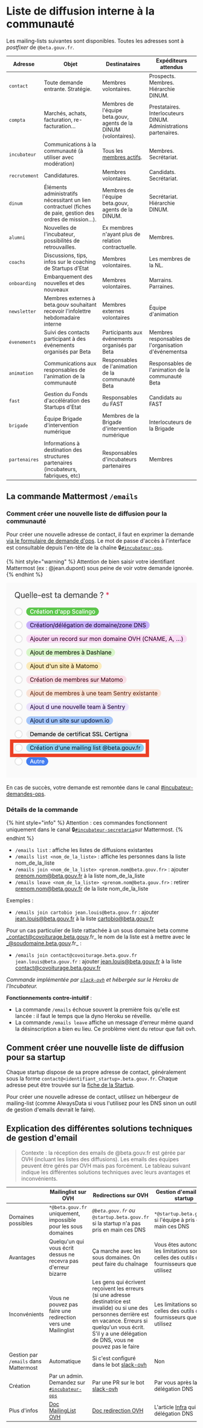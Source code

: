 # Liste de diffusion interne à la communauté

Les mailing-lists suivantes sont disponibles. Toutes les adresses sont à _postfixer_ de `@beta.gouv.fr`.

| Adresse       | Objet                                                                                                     | Destinataires                                                    | Expéditeurs attendus                                             |
| ------------- | --------------------------------------------------------------------------------------------------------- | ---------------------------------------------------------------- | ---------------------------------------------------------------- |
| `contact`     | Toute demande entrante. Stratégie.                                                                        | Membres volontaires.                                             | Prospects. Membres. Hiérarchie DINUM.                            |
| `compta`      | Marchés, achats, facturation, re-facturation…                                                             | Membres de l'équipe beta.gouv, agents de la DINUM (volontaires). | Prestataires. Interlocuteurs DINUM. Administrations partenaires. |
| `incubateur`  | Communications à la communauté (à utiliser avec modération)                                               | Tous les [membres actifs](https://beta.gouv.fr/communaute).      | Membres. Secrétariat.                                            |
| `recrutement` | Candidatures.                                                                                             | Membres volontaires.                                             | Candidats. Secrétariat.                                          |
| `dinum`       | Éléments administratifs nécessitant un lien contractuel (fiches de paie, gestion des ordres de mission…). | Membres de l'équipe beta.gouv, agents de la DINUM.               | Secrétariat. Hiérarchie DINUM.                                   |
| `alumni`      | Nouvelles de l'incubateur, possibilités de retrouvailles.                                                 | Ex membres n'ayant plus de relation contractuelle.               | Membres.                                                         |
| `coachs`      | Discussions, tips, infos sur le coaching de Startups d'Etat                                               | Membres volontaires.                                             | Les membres de la NL.                                            |
| `onboarding`  | Embarquement des nouvelles et des nouveaux                                                                | Membres volontaires.                                             | Marrains. Parraines.                                             |
| `newsletter`  | Membres externes à beta.gouv souhaitant recevoir l'infolettre hebdomadaire interne                        | Membres externes volontaires                                     | Équipe d'animation                                               |
| `évenements`  | Suivi des contacts participant à des événements organisés par Beta                                        | Participants aux événements organisés par Beta                   | Membres responsables de l'organisation d'événementsa             |
| `animation`   | Communications aux responsables de l'animation de la communauté                                           | Responsables de l'animation de la communauté Beta                | Responsables de l'animation de la communauté Beta                |
| `fast`        | Gestion du Fonds d'accélération des Startups d'Etat                                                       | Responsables du FAST                                             | Candidats au FAST                                                |
| `brigade`     | Équipe Brigade d'intervention numérique                                                                   | Membres de la Brigade d'intervention numérique                   | Interlocuteurs de la Brigade                                     |
| `partenaires` | Informations à destination des structures partenaires (incubateurs, fabriques, etc)                       | Responsables d'incubateurs partenaires                           | Membres                                                          |

## La commande Mattermost `/emails`

### Comment créer une nouvelle liste de diffusion pour la communauté

Pour créer une nouvelle adresse de contact, il faut en exprimer la demande [via le formulaire de demande d'ops](https://airtable.com/shrJydj6dtrdSGmfq). Le mot de passe d'accès à l'interface est consultable depuis l'en-tête de la chaîne  🔒[`#incubateur-ops`](https://mattermost.incubateur.net/betagouv/channels/incubateur-ops).&#x20;

{% hint style="warning" %}
Attention de bien saisir votre identifiant Mattermost (ex : @jean.dupont) sous peine de voir votre demande ignorée.
{% endhint %}

![](<../../../.gitbook/assets/Capture d’écran 2022-06-15 à 19.50.40.png>)

En cas de succès, votre demande est remontée dans le canal [#incubateur-demandes-ops](https://mattermost.incubateur.net/betagouv/channels/incubateur-demandes-ops).

### Détails de la commande

{% hint style="info" %}
Attention : ces commandes fonctionnent uniquement dans le canal 🔒[`#incubateur-secretaria`](https://mattermost.incubateur.net/betagouv/channels/incubateur-secretaria)sur Mattermost.
{% endhint %}

* `/emails list` : affiche les listes de diffusions existantes
* `/emails list <nom_de_la_liste>` : affiche les personnes dans la liste nom\_de\_la\_liste
* `/emails join <nom_de_la_liste> <prenom.nom@beta.gouv.fr>` : ajouter prenom.nom@beta.gouv.fr à la liste nom\_de\_la\_liste
* `/emails leave <nom_de_la_liste> <prenom.nom@beta.gouv.fr>` : retirer prenom.nom@beta.gouv.fr de la liste nom\_de\_la\_liste

Exemples :

* `/emails join cartobio jean.louis@beta.gouv.fr` : ajouter jean.louis@beta.gouv.fr à la liste cartobio@beta.gouv.fr

Pour un cas particulier de liste rattachée à un sous domaine beta comme _contact@covoiturage.beta.gouv.fr_ le nom de la liste est à mettre avec le _@soudomaine.beta.gouv.fr_ :

* `/emails join contact@covoiturage.beta.gouv.fr jean.louis@beta.gouv.fr` : ajouter jean.louis@beta.gouv.fr à la liste contact@covoiturage.beta.gouv.fr

_Commande implémentée par_ [_`slack-ovh`_](https://github.com/betagouv/slack-ovh) _et hébergée sur le Heroku de l'Incubateur._

**Fonctionnements contre-intuitif** :

* La commande `/emails` échoue souvent la première fois qu'elle est lancée : il faut le temps que la dyno Heroku se réveille.
* La commande `/emails leave` affiche un message d'erreur même quand la désinscription a bien eu lieu. Ce problème vient du retour que fait ovh.

## Comment créer une nouvelle liste de diffusion pour sa startup

Chaque startup dispose de sa propre adresse de contact, généralement sous la forme `contact@<identifiant_startup>.beta.gouv.fr`. Chaque adresse peut être trouvée sur la [fiche de la Startup](https://beta.gouv.fr/startups).

Pour créer une nouvelle adresse de contact, utilisez un hébergeur de mailing-list (comme AlwaysData si vous l'utilisez pour les DNS sinon un outil de gestion d'emails devrait le faire).

## Explication des différentes solutions techniques de gestion d'email

> Contexte : la réception des emails de @beta.gouv.fr est gérée par OVH (incluant les listes des diffusions). Les emails des équipes peuvent être gérés par OVH mais pas forcément. Le tableau suivant indique les différentes solutions techniques avec leurs avantages et inconvénients.

|                                       | Mailinglist sur OVH                                                                                                | Redirections sur OVH                                                                                                                                                                                                                 | Gestion d'email par la startup                                                                                                                       |
| ------------------------------------- | ------------------------------------------------------------------------------------------------------------------ | ------------------------------------------------------------------------------------------------------------------------------------------------------------------------------------------------------------------------------------ | ---------------------------------------------------------------------------------------------------------------------------------------------------- |
| Domaines possibles                    | `*@beta.gouv.fr` uniquement, impossible pour les sous domaines                                                     | _`@beta.gouv.fr` ou_ `@startup.beta.gouv.fr` si la startup n'a pas pris en main ces DNS                                                                                                                                              | `*@startup.beta.gouv.fr` si l'équipe à pris en en main ces DNS                                                                                       |
| Avantages                             | Quelqu'un qui vous écrit dessus ne recevra pas d'erreur bizarre                                                    | Ça marche avec les sous domaines. On peut faire du chaînage                                                                                                                                                                          | Vous êtes autonome, les limitations sont celles des outils ou fournisseurs que vous utilisez                                                         |
| Inconvénients                         | Vous ne pouvez pas faire une redirection vers une Mailinglist                                                      | Les gens qui écrivent reçoivent les erreurs (si une adresse destinatrice est invalide) ou si une des personnes derrière est en vacance. Erreurs si quelqu'un vous écrit. S'il y a une délégation de DNS, vous ne pouvez pas le faire | Les limitations sont celles des outils ou fournisseurs que vous utilisez                                                                             |
| Gestion par `/emails` dans Mattermost | Automatique                                                                                                        | Si c'est configuré dans le bot [slack-ovh](https://github.com/betagouv/slack-ovh)                                                                                                                                                    | Non                                                                                                                                                  |
| Création                              | Par un admin. Demandez sur [`#incubateur-ops`](https://mattermost.incubateur.net/betagouv/channels/incubateur-ops) | Par une PR sur le bot [slack-ovh](https://github.com/betagouv/slack-ovh)                                                                                                                                                             | Par vous après la délégation DNS                                                                                                                     |
| Plus d'infos                          | [Doc MailingList OVH](https://docs.ovh.com/fr/emails/guide-dutilisation-mailing-list/)                             | [Doc redirection OVH](https://docs.ovh.com/fr/emails/guide-des-redirections-emails/)                                                                                                                                                 | L'article [Infra](../../../gerer-sa-startup-detat-ou-de-territoires-au-quotidien/je-fais-des-choix-technologique/infra.md) qui par la délégation DNS |
